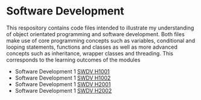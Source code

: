 # Software Development
This respository contains code files intended to illustrate my understanding of object orientated programming and software development. Both files make use of core programming concepts such as variables, conditional and looping statements, functions and classes as well as more advanced concepts such as inheritance, wrapper classes and threading. This corresponds to the learning outcomes of the modules
- Software Development 1 [SWDV H1001](https://www.tudublin.ie/study/modules/swdv-h1001-software-development-1/)
- Software Development 1 [SWDV H1002](https://www.tudublin.ie/study/modules/swdv-h1002-software-development-2/)
- Software Development 1 [SWDV H2001](https://www.tudublin.ie/study/modules/swdv-h2001-software-development-3/)
- Software Development 1 [SWDV H2002](https://www.tudublin.ie/study/modules/swdv-h2002-software-development-4/)
